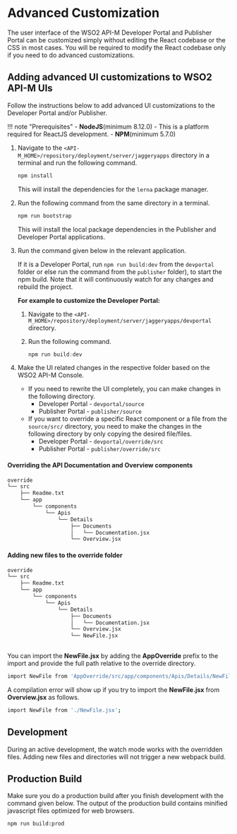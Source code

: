 # Advanced Customization

The user interface of the WSO2 API-M Developer Portal and Publisher Portal can be customized simply without editing the React codebase or the CSS in most cases. You will be required to modify the React codebase only if you need to do advanced customizations.

## Adding advanced UI customizations to WSO2 API-M UIs

Follow the instructions below to add advanced UI customizations to the Developer Portal and/or Publisher.

!!! note "Prerequisites"
    - **NodeJS**(minimum 8.12.0) - This is a platform required for ReactJS development.
    - **NPM**(minimum 5.7.0)

1. Navigate to the `<API-M_HOME>/repository/deployment/server/jaggeryapps` directory in a terminal and run the following command.

     ```js
     npm install
     ```

     This will install the dependencies for the `lerna` package manager.
     
2. Run the following command from the same directory in a terminal.

     ```js
     npm run bootstrap
     ```

     This will install the local package dependencies in the Publisher and Developer Portal applications.

3. Run the command given below in the relevant application.

     If it is a Developer Portal, run `npm run build:dev` from the `devportal` folder or else run the command from the `publisher` folder), to start the npm build. Note that it will continuously watch for any changes and rebuild the project.

     **For example to customize the Developer Portal:**

     1. Navigate to the `<API-M_HOME>/repository/deployment/server/jaggeryapps/devportal` directory.

     2. Run the following command.

        ```js
        npm run build:dev
        ```

3. Make the UI related changes in the respective folder based on the WSO2 API-M Console.

     - If you need to rewrite the UI completely, you can make changes in the following directory.
         - Developer Portal - `devportal/source`
         - Publisher Portal - `publisher/source`
     - If you want to override a specific React component or a file from the `source/src/` directory, you need to make the changes in the following directory by only copying the desired file/files.
         - Developer Portal - `devportal/override/src`
         - Publisher Portal - `publisher/override/src`

#### Overriding the API Documentation and Overview components

```sh
override
└── src
    ├── Readme.txt
    └── app
        └── components
            └── Apis
                └── Details
                    ├── Documents
                    │   └── Documentation.jsx
                    └── Overview.jsx
```

#### Adding new files to the override folder

```sh
override
└── src
    ├── Readme.txt
    └── app
        └── components
            └── Apis
                └── Details
                    ├── Documents
                    │   └── Documentation.jsx
                    └── Overview.jsx
                    └── NewFile.jsx
                    
```

You can import the **NewFile.jsx** by adding the **AppOverride** prefix to the import and provide the full path relative to the override directory.

```sh
import NewFile from 'AppOverride/src/app/components/Apis/Details/NewFile.jsx';
```

A compilation error will show up if you try to import the **NewFile.jsx** from **Overview.jsx** as follows.

```sh
import NewFile from './NewFile.jsx';
```

## Development

During an active development, the watch mode works with the overridden files. Adding new files and directories will not trigger a new webpack build.

## Production Build

Make sure you do a production build after you finish development with the command given below. The output of the production build contains minified javascript files optimized for web browsers.

```
npm run build:prod
```
